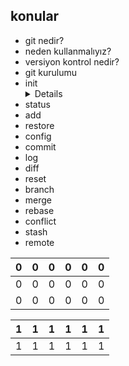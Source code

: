 ## konular
- git nedir?
- neden kullanmalıyız?
- versiyon kontrol nedir?
- git kurulumu
- init
    <details>
    açıklama
    </details>
- status
- add
- restore
- config
- commit
- log
- diff
- reset
- branch
- merge
- rebase
- conflict
- stash
- remote  

|0|0|0|0|0|0|
|-|-|-|-|-|-|
|0|0|0|0|0|0|
|0|0|0|0|0|0|

|1|1|1|1|1|1|
|-|-|-|-|-|-|
|1|1|1|1|1|1|
